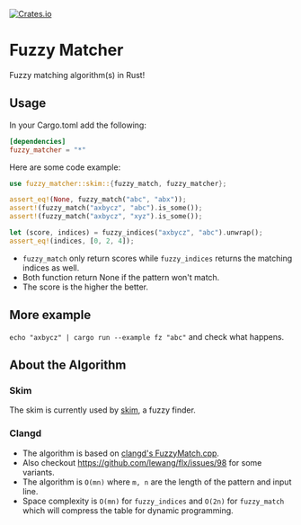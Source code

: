 [![Crates.io](https://img.shields.io/crates/v/fuzzy-matcher.svg)](https://crates.io/crates/fuzzy-matcher)

# Fuzzy Matcher

Fuzzy matching algorithm(s) in Rust!

## Usage

In your Cargo.toml add the following:

```toml
[dependencies]
fuzzy_matcher = "*"
```

Here are some code example:

```rust
use fuzzy_matcher::skim::{fuzzy_match, fuzzy_matcher};

assert_eq!(None, fuzzy_match("abc", "abx"));
assert!(fuzzy_match("axbycz", "abc").is_some());
assert!(fuzzy_match("axbycz", "xyz").is_some());

let (score, indices) = fuzzy_indices("axbycz", "abc").unwrap();
assert_eq!(indices, [0, 2, 4]);
```

- `fuzzy_match` only return scores while `fuzzy_indices` returns the matching
    indices as well.
- Both function return None if the pattern won't match.
- The score is the higher the better.

## More example

`echo "axbycz" | cargo run --example fz "abc"` and check what happens.

## About the Algorithm

### Skim

The skim is currently used by [skim](https://github.com/lotabout/skim), a
fuzzy finder.

### Clangd

- The algorithm is based on [clangd's FuzzyMatch.cpp](https://github.com/MaskRay/ccls/blob/master/src/fuzzy_match.cc).
- Also checkout https://github.com/lewang/flx/issues/98 for some variants.
- The algorithm is `O(mn)` where `m, n` are the length of the pattern and
    input line.
- Space complexity is `O(mn)` for `fuzzy_indices` and `O(2n)` for
    `fuzzy_match` which will compress the table for dynamic programming.

